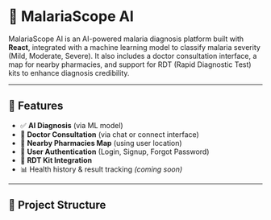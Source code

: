 # 🦠 MalariaScope AI

MalariaScope AI is an AI-powered malaria diagnosis platform built with **React**, integrated with a machine learning model to classify malaria severity (Mild, Moderate, Severe). It also includes a doctor consultation interface, a map for nearby pharmacies, and support for RDT (Rapid Diagnostic Test) kits to enhance diagnosis credibility.

---

## 🧩 Features

- ✅ **AI Diagnosis** (via ML model)
- 💬 **Doctor Consultation** (via chat or connect interface)
- 📍 **Nearby Pharmacies Map** (using user location)
- 🔐 **User Authentication** (Login, Signup, Forgot Password)
- 🧪 **RDT Kit Integration**
- 📊 Health history & result tracking *(coming soon)*

---

## 📂 Project Structure

